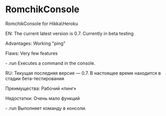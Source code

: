 # RomchikConsole
RomchikConsole for Hikka\Heroku

EN: The current latest version is 0.7.
Currently in beta testing

Advantages:
Working "ping"

Flaws:
Very few features

▫️ .run Executes a command in the console.

RU: Текущая последняя версия — 0.7.
В настоящее время находится в стадии бета-тестирования

Преимущества:
Рабочий «пинг»

Недостатки:
Очень мало функций

▫️ .run Выполняет команду в консоли.

